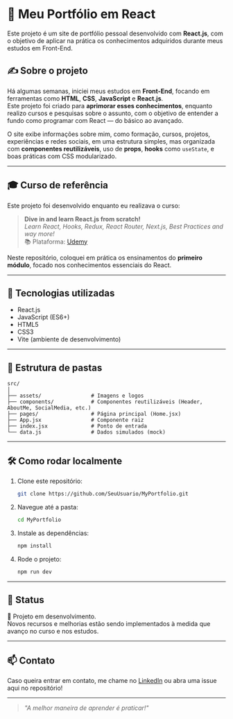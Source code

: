 # 💼 Meu Portfólio em React

Este projeto é um site de portfólio pessoal desenvolvido com **React.js**, com o objetivo de aplicar na prática os conhecimentos adquiridos durante meus estudos em Front-End.

## ✍️ Sobre o projeto

Há algumas semanas, iniciei meus estudos em **Front-End**, focando em ferramentas como **HTML**, **CSS**, **JavaScript** e **React.js**.  
Este projeto foi criado para **aprimorar esses conhecimentos**, enquanto realizo cursos e pesquisas sobre o assunto, com o objetivo de entender a fundo como programar com React — do básico ao avançado.

O site exibe informações sobre mim, como formação, cursos, projetos, experiências e redes sociais, em uma estrutura simples, mas organizada com **componentes reutilizáveis**, uso de **props**, **hooks** como `useState`, e boas práticas com CSS modularizado.

---

## 🎓 Curso de referência

Este projeto foi desenvolvido enquanto eu realizava o curso:

> **Dive in and learn React.js from scratch!**  
> _Learn React, Hooks, Redux, React Router, Next.js, Best Practices and way more!_  
> 📚 Plataforma: [Udemy](https://www.udemy.com)

Neste repositório, coloquei em prática os ensinamentos do **primeiro módulo**, focado nos conhecimentos essenciais do React.

---

## 🚀 Tecnologias utilizadas

- React.js
- JavaScript (ES6+)
- HTML5
- CSS3
- Vite (ambiente de desenvolvimento)

---

## 📂 Estrutura de pastas

```
src/
│
├── assets/                # Imagens e logos
├── components/            # Componentes reutilizáveis (Header, AboutMe, SocialMedia, etc.)
├── pages/                 # Página principal (Home.jsx)
├── App.jsx                # Componente raiz
├── index.jsx              # Ponto de entrada
└── data.js                # Dados simulados (mock)
```

---

## 🛠️ Como rodar localmente

1. Clone este repositório:

   ```bash
   git clone https://github.com/SeuUsuario/MyPortfolio.git
   ```

2. Navegue até a pasta:

   ```bash
   cd MyPortfolio
   ```

3. Instale as dependências:

   ```bash
   npm install
   ```

4. Rode o projeto:
   ```bash
   npm run dev
   ```

---

## 📌 Status

🚧 Projeto em desenvolvimento.  
Novos recursos e melhorias estão sendo implementados à medida que avanço no curso e nos estudos.

---

## 📫 Contato

Caso queira entrar em contato, me chame no [LinkedIn](https://www.linkedin.com/in/seu-perfil) ou abra uma issue aqui no repositório!

---

> _"A melhor maneira de aprender é praticar!"_
